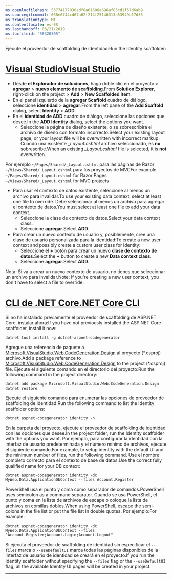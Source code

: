 ```yaml
---
ms.openlocfilehash: 53774177030adf8a61606a696af85cd1f57d6ab9
ms.sourcegitcommit: 088e6744cd67a62f214f25146313a53949b17d35
ms.translationtype: MT
ms.contentlocale: es-ES
ms.lasthandoff: 03/21/2019
ms.locfileid: "58320305"
---
```

<span data-ttu-id="9ed29-101">Ejecute el proveedor de scaffolding de identidad:</span><span class="sxs-lookup"><span data-stu-id="9ed29-101">Run the Identity scaffolder:</span></span>

# <a name="visual-studiotabvisual-studio"></a>[<span data-ttu-id="9ed29-102">Visual Studio</span><span class="sxs-lookup"><span data-stu-id="9ed29-102">Visual Studio</span></span>](#tab/visual-studio)

* <span data-ttu-id="9ed29-103">Desde **el Explorador de soluciones**, haga doble clic en el proyecto > **agregar** > **nuevo elemento de scaffolding**.</span><span class="sxs-lookup"><span data-stu-id="9ed29-103">From **Solution Explorer**, right-click on the project > **Add** > **New Scaffolded Item**.</span></span>
* <span data-ttu-id="9ed29-104">En el panel izquierdo de la **agregar Scaffold** cuadro de diálogo, seleccione **identidad** > **agregar**.</span><span class="sxs-lookup"><span data-stu-id="9ed29-104">From the left pane of the **Add Scaffold** dialog, select **Identity** > **ADD**.</span></span>
* <span data-ttu-id="9ed29-105">En el **identidad de ADD** cuadro de diálogo, seleccione las opciones que desee.</span><span class="sxs-lookup"><span data-stu-id="9ed29-105">In the **ADD Identity** dialog, select the options you want.</span></span>
  * <span data-ttu-id="9ed29-106">Seleccione la página de diseño existente, o se sobrescribirá el archivo de diseño con formato incorrecto.</span><span class="sxs-lookup"><span data-stu-id="9ed29-106">Select your existing layout page, or your layout file will be overwritten with incorrect markup.</span></span> <span data-ttu-id="9ed29-107">Cuando una existente  *\_Layout.cshtml* archivo seleccionado, es **no** sobrescribe.</span><span class="sxs-lookup"><span data-stu-id="9ed29-107">When an existing *\_Layout.cshtml* file is selected, it is **not** overwritten.</span></span>

 <span data-ttu-id="9ed29-108">Por ejemplo `~/Pages/Shared/_Layout.cshtml` para las páginas de Razor `~/Views/Shared/_Layout.cshtml` para los proyectos de MVC</span><span class="sxs-lookup"><span data-stu-id="9ed29-108">For example `~/Pages/Shared/_Layout.cshtml` for Razor Pages `~/Views/Shared/_Layout.cshtml` for MVC projects</span></span>
* <span data-ttu-id="9ed29-109">Para usar el contexto de datos existente, seleccione al menos un archivo para invalidar.</span><span class="sxs-lookup"><span data-stu-id="9ed29-109">To use your existing data context, select at least one file to override.</span></span> <span data-ttu-id="9ed29-110">Debe seleccionar al menos un archivo para agregar el contexto de datos.</span><span class="sxs-lookup"><span data-stu-id="9ed29-110">You must select at least one file to add your data context.</span></span>
  * <span data-ttu-id="9ed29-111">Seleccione la clase de contexto de datos.</span><span class="sxs-lookup"><span data-stu-id="9ed29-111">Select your data context class.</span></span>
  * <span data-ttu-id="9ed29-112">Seleccione **agregar**.</span><span class="sxs-lookup"><span data-stu-id="9ed29-112">Select **ADD**.</span></span>
* <span data-ttu-id="9ed29-113">Para crear un nuevo contexto de usuario y, posiblemente, cree una clase de usuario personalizada para la identidad:</span><span class="sxs-lookup"><span data-stu-id="9ed29-113">To create a new user context and possibly create a custom user class for Identity:</span></span>
  * <span data-ttu-id="9ed29-114">Seleccione el **+** botón para crear un nuevo **clase de contexto de datos**.</span><span class="sxs-lookup"><span data-stu-id="9ed29-114">Select the **+** button to create a new **Data context class**.</span></span>
  * <span data-ttu-id="9ed29-115">Seleccione **agregar**.</span><span class="sxs-lookup"><span data-stu-id="9ed29-115">Select **ADD**.</span></span>

<span data-ttu-id="9ed29-116">Nota: Si va a crear un nuevo contexto de usuario, no tienes que seleccionar un archivo para invalidar.</span><span class="sxs-lookup"><span data-stu-id="9ed29-116">Note: If you're creating a new user context, you don't have to select a file to override.</span></span>

# <a name="net-core-clitabnetcore-cli"></a>[<span data-ttu-id="9ed29-117">CLI de .NET Core</span><span class="sxs-lookup"><span data-stu-id="9ed29-117">.NET Core CLI</span></span>](#tab/netcore-cli)

<span data-ttu-id="9ed29-118">Si no ha instalado previamente el proveedor de scaffolding de ASP.NET Core, instalar ahora:</span><span class="sxs-lookup"><span data-stu-id="9ed29-118">If you have not previously installed the ASP.NET Core scaffolder, install it now:</span></span>

```console
dotnet tool install -g dotnet-aspnet-codegenerator
```

<span data-ttu-id="9ed29-119">Agregue una referencia de paquete a [Microsoft.VisualStudio.Web.CodeGeneration.Design](https://www.nuget.org/packages/Microsoft.VisualStudio.Web.CodeGeneration.Design/) al proyecto (\*.csproj) archivo.</span><span class="sxs-lookup"><span data-stu-id="9ed29-119">Add a package reference to [Microsoft.VisualStudio.Web.CodeGeneration.Design](https://www.nuget.org/packages/Microsoft.VisualStudio.Web.CodeGeneration.Design/) to the project (\*.csproj) file.</span></span> <span data-ttu-id="9ed29-120">Ejecute el siguiente comando en el directorio del proyecto:</span><span class="sxs-lookup"><span data-stu-id="9ed29-120">Run the following command in the project directory:</span></span>

```console
dotnet add package Microsoft.VisualStudio.Web.CodeGeneration.Design
dotnet restore
```

<span data-ttu-id="9ed29-121">Ejecute el siguiente comando para enumerar las opciones de proveedor de scaffolding de identidad:</span><span class="sxs-lookup"><span data-stu-id="9ed29-121">Run the following command to list the Identity scaffolder options:</span></span>

```console
dotnet aspnet-codegenerator identity -h
```

<span data-ttu-id="9ed29-122">En la carpeta del proyecto, ejecute el proveedor de scaffolding de identidad con las opciones que desee.</span><span class="sxs-lookup"><span data-stu-id="9ed29-122">In the project folder, run the Identity scaffolder with the options you want.</span></span> <span data-ttu-id="9ed29-123">Por ejemplo, para configurar la identidad con la interfaz de usuario predeterminada y el número mínimo de archivos, ejecute el siguiente comando.</span><span class="sxs-lookup"><span data-stu-id="9ed29-123">For example, to setup identity with the default UI and the minimum number of files, run the following command.</span></span> <span data-ttu-id="9ed29-124">Use el nombre completo correcto para el contexto de base de datos:</span><span class="sxs-lookup"><span data-stu-id="9ed29-124">Use the correct fully qualified name for your DB context:</span></span>

```console
dotnet aspnet-codegenerator identity -dc MyWeb.Data.ApplicationDbContext --files Account.Register
```

<span data-ttu-id="9ed29-125">PowerShell usa el punto y coma como separador de comandos.</span><span class="sxs-lookup"><span data-stu-id="9ed29-125">PowerShell uses semicolon as a command separator.</span></span> <span data-ttu-id="9ed29-126">Cuando se usa PowerShell, el punto y coma en la lista de archivos de escape o coloque la lista de archivos en comillas dobles.</span><span class="sxs-lookup"><span data-stu-id="9ed29-126">When using PowerShell, escape the semi-colons in the file list or put the file list in double quotes.</span></span> <span data-ttu-id="9ed29-127">Por ejemplo:</span><span class="sxs-lookup"><span data-stu-id="9ed29-127">For example:</span></span>

```console
dotnet aspnet-codegenerator identity -dc MyWeb.Data.ApplicationDbContext --files "Account.Register;Account.Login;Account.Logout"
```

<span data-ttu-id="9ed29-128">Si ejecuta el proveedor de scaffolding de identidad sin especificar el `--files` marca o `--useDefaultUI` marca todas las páginas disponibles de la interfaz de usuario de identidad se creará en el proyecto.</span><span class="sxs-lookup"><span data-stu-id="9ed29-128">If you run the Identity scaffolder without specifying the `--files` flag or the `--useDefaultUI` flag, all the available Identity UI pages will be created in your project.</span></span>

---
